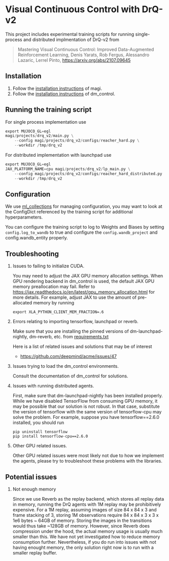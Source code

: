 # Visual Continuous Control with DrQ-v2

This project includes experimental training scripts for running single-process
and distributed implmentation of DrQ-v2 from

> Mastering Visual Continuous Control: Improved Data-Augmented Reinforcement Learning,
Denis Yarats, Rob Fergus, Alessandro Lazaric, Lerrel Pinto,
https://arxiv.org/abs/2107.09645

## Installation
1. Follow the [installation instructions](/README.md) of magi.
2. Follow the
[installation instructions](https://github.com/deepmind/dm_control/tree/master) of dm_control.

## Running the training script
For single process implementation use

```python
export MUJOCO_GL=egl
magi/projects/drq_v2/main.py \
    --config magi/projects/drq_v2/configs/reacher_hard.py \
    --workdir /tmp/drq_v2
```

For distributed implementation with launchpad use

```python
export MUJOCO_GL=egl
JAX_PLATFORM_NAME=cpu magi/projects/drq_v2/lp_main.py \
    --config magi/projects/drq_v2/configs/reacher_hard_distributed.py
    --workdir /tmp/drq_v2
```

## Configuration

We use [ml_collections](https://github.com/google/ml_collections) for managing configuration, you may want to look
at the ConfigDict referenced by the training script for additional hyperparameters.

You can configure the training script to log to Weights and Biases
by setting `config.log_to_wandb` to true and configure the `config.wandb_project`
and config.wandb_entity properly.

## Troubleshooting

1. Issues to failing to initialize CUDA.

   You may need to adjust the JAX GPU memory allocation settings.
   When GPU rendering backend in dm_control is used, the default JAX GPU memory preallocation may fail. Refer to https://jax.readthedocs.io/en/latest/gpu_memory_allocation.html for more details. For example, adjust JAX to use the amount of pre-allocated memory by running
   ```
   export XLA_PYTHON_CLIENT_MEM_FRACTION=.6
   ```

2. Errors relating to importing tensorflow, launchpad or reverb.

   Make sure that you are installing the pinned versions of dm-launchpad-nightly,
   dm-reverb, etc. from [requirements.txt](/requirements.txt)

   Here is a list of related issues and solutions that may be of interest

   - https://github.com/deepmind/acme/issues/47

3. Issues trying to load the dm_control environments.

   Consult the documentation of dm_control for solutions.

4. Issues with running distributed agents.

   First, make sure that dm-launchpad-nightly has been installed properly. While we have
   disabled TensorFlow from consuming GPU memory, it may be possible that our solution
   is not robust. In that case, substitute the version of tensorflow with the same version
   of tensorflow-cpu may solve the problem. For example, suppose you have tensorflow==2.6.0
   installed, you should run
   ```
   pip uninstall tensorflow
   pip install tensorflow-cpu==2.6.0
   ```

5. Other GPU related issues.

   Other GPU related issues were most likely not due to how we implement the agents,
   please try to troubleshoot these problems with the libraries.

## Potential issues
1. Not enough memory

   Since we use Reverb as the replay backend, which stores all replay data
   in memory, running the DrQ agents with 1M replay may be prohibitively expensive.
   For a 1M replay, assuming images of size 84 x 84 x 3 and frame stacking of 3,
   storing 1M observations require 84 x 84 x 3 x 3 x 1e6 bytes ~ 64GB of memory.
   Storing the images in the transitions would thus take ~128GB of memory.
   However, since Reverb does compression under the hood, the actual memory usage
   is usually much smaller than this.
   We have not yet investigated how to reduce memory consumption further.
   Nevertheless, if you do run into issues with not having enought memory,
   the only solution right now is to run with a smaller replay buffer.

